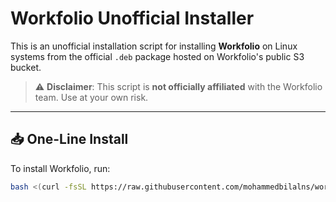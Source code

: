 #  Workfolio Unofficial Installer

This is an unofficial installation script for installing **Workfolio** on Linux systems from the official `.deb` package hosted on Workfolio's public S3 bucket.

> ⚠️ **Disclaimer**: This script is **not officially affiliated** with the Workfolio team. Use at your own risk.

---

## 📥 One-Line Install

To install Workfolio, run:

```bash
bash <(curl -fsSL https://raw.githubusercontent.com/mohammedbilalns/workfolio-unofficial-installer/refs/heads/master/workfolio.sh)

